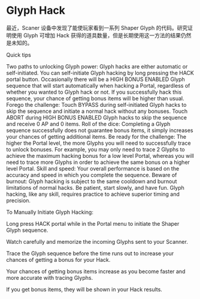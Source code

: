 # Glyph Hack

最近，Scaner 设备中发现了能使玩家看到一系列 Shaper Glyph 的代码。研究证明使用 Glyph 可增加 Hack 获得的道具数量，但是长期使用这一方法的结果仍然是未知的。

Quick tips

Two paths to unlocking Glyph power: Glyph hacks are either automatic or self-initiated. You can self-initiate Glyph hacking by long pressing the HACK portal button. Occasionally there will be a HIGH BONUS ENABLED Glyph sequence that will start automatically when hacking a Portal, regardless of whether you wanted to Glyph hack or not. If you successfully hack this sequence, your chance of getting bonus items will be higher than usual.
Forego the challenge: Touch BYPASS during self-initiated Glyph hacks to skip the sequence and initiate a normal hack without any bonuses. Touch ABORT during HIGH BONUS ENABLED Glyph hacks to skip the sequence and receive 0 AP and 0 items.
Roll of the dice: Completing a Glyph sequence successfully does not guarantee bonus items, it simply increases your chances of getting additional items.
Be ready for the challenge: The higher the Portal level, the more Glyphs you will need to successfully trace to unlock bonuses. For example, you may only need to trace 2 Glyphs to achieve the maximum hacking bonus for a low level Portal, whereas you will need to trace more Glyphs in order to achieve the same bonus on a higher level Portal.
Skill and speed: Your overall performance is based on the accuracy and speed in which you complete the sequence.
Beware of burnout: Glyph hacking is subject to the same cooldown and burnout limitations of normal hacks.
Be patient, start slowly, and have fun. Glyph hacking, like any skill, requires practice to achieve superior timing and precision.

To Manually Initiate Glyph Hacking:

Long press HACK portal while in the Portal menu to initiate the Shaper Glyph sequence.


Watch carefully and memorize the incoming Glyphs sent to your Scanner.


Trace the Glyph sequence before the time runs out to increase your chances of getting a bonus for your Hack.


Your chances of getting bonus items increase as you become faster and more accurate with tracing Glyphs.


If you get bonus items, they will be shown in your Hack results.
